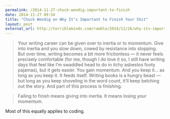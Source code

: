 ```yaml
---
permalink: /2014-11-27-chuck-wendig-important-to-finish
date: 2014-11-27 09:54
title: "Chuck Wendig on Why It’s Important to Finish Your Shit"
layout: post
external_url: http://terribleminds.com/ramble/2014/11/26/why-its-important-to-finish-your-shit/
---
```


>Your writing career can be given over to inertia or to momentum. Give into inertia and you slow down, cowed by resistance into stopping. But over time, writing becomes a bit more frictionless — it never feels precisely comfortable (for me, though I do love it so, I still have writing days that feel like I’m swaddled head to do in itchy asbestos footy pajamas), but it gets easier. You gain momentum. And you keep it… as long as you keep it. It feeds itself. Writing books is a hungry beast — but long as you keep shoveling in the word count, it’ll keep belching out the story. And part of this process is finishing.

>Failing to finish means giving into inertia. It means losing your momentum.

Most of this equally applies to coding.


